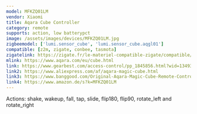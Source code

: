 ```yaml
---
model: MFKZQ01LM
vendor: Xiaomi
title: Aqara Cube Controller
category: remote
supports: action, low batterypct
image: /assets/images/devices/MFKZQ01LM.jpg
zigbeemodel: ['lumi.sensor_cube', 'lumi.sensor_cube.aqgl01']
compatible: [z2m, zigate, conbee, tasmota]
zigatelink: https://zigate.fr/le-materiel-compatible-zigate/compatible/cubemagic
mlink: https://www.aqara.com/eu/cube.html
link: https://www.gearbest.com/access-control/pp_1845856.html?wid=1349303
link2: https://www.aliexpress.com/af/aqara-magic-cube.html
link3: https://www.banggood.com/Original-Aqara-Magic-Cube-Remote-Controller-Sensor-Remote-Control-Switch-From-Xiaomi-Eco-System-p-1293289.html
link4: https://www.amazon.de/s?k=MFKZQ01LM
---
```

Actions: shake, wakeup, fall, tap, slide, flip180, flip90, rotate_left and rotate_right
